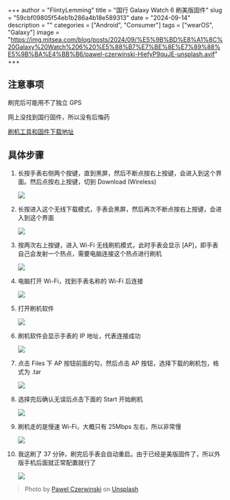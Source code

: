 +++
author = "FlintyLemming"
title = "国行 Galaxy Watch 6 刷美版固件"
slug = "59cbf09805f54eb1b286a4b18e589313"
date = "2024-09-14"
description = ""
categories = ["Android", "Consumer"]
tags = ["wearOS", "Galaxy"]
image = "https://img.mitsea.com/blog/posts/2024/09/%E5%9B%BD%E8%A1%8C%20Galaxy%20Watch%206%20%E5%88%B7%E7%BE%8E%E7%89%88%E5%9B%BA%E4%BB%B6/pawel-czerwinski-HiefyP9quJE-unsplash.avif"
+++

## 注意事项

刷完后可能用不了独立 GPS

网上没找到国行固件，所以没有后悔药

[刷机工具和固件下载地址](https://index.mitsea.com/%E8%BD%AF%E4%BB%B6/%E9%A9%B1%E5%8A%A8%E5%92%8C%E5%85%B6%E4%BB%96%E9%95%9C%E5%83%8F/Android/ROMs/Galaxy%20Watch%206%20(smR930))

## 具体步骤

1. 长按手表右侧两个按键，直到黑屏，然后不断点按右上按键，会进入到这个界面。然后点按右上按键，切到 Download (Wireless)
    
    ![](https://img.mitsea.com/blog/posts/2024/09/%E5%9B%BD%E8%A1%8C%20Galaxy%20Watch%206%20%E5%88%B7%E7%BE%8E%E7%89%88%E5%9B%BA%E4%BB%B6/20240912_194606.avif)
    
2. 长按进入这个无线下载模式，手表会黑屏，然后再次不断点按右上按键，会进入到这个界面
    
    ![](https://img.mitsea.com/blog/posts/2024/09/%E5%9B%BD%E8%A1%8C%20Galaxy%20Watch%206%20%E5%88%B7%E7%BE%8E%E7%89%88%E5%9B%BA%E4%BB%B6/20240912_195211-1.avif)
    
3. 按两次右上按键，进入 Wi-Fi 无线刷机模式，此时手表会显示 [AP]，即手表自己会发射一个热点，需要电脑连接这个热点进行刷机
    
    ![](https://img.mitsea.com/blog/posts/2024/09/%E5%9B%BD%E8%A1%8C%20Galaxy%20Watch%206%20%E5%88%B7%E7%BE%8E%E7%89%88%E5%9B%BA%E4%BB%B6/20240912_195302.avif)
    
4. 电脑打开 Wi-Fi，找到手表名称的 Wi-Fi 后连接
    
    ![](https://img.mitsea.com/blog/posts/2024/09/%E5%9B%BD%E8%A1%8C%20Galaxy%20Watch%206%20%E5%88%B7%E7%BE%8E%E7%89%88%E5%9B%BA%E4%BB%B6/image.avif)
    
5. 打开刷机软件
    
    ![](https://img.mitsea.com/blog/posts/2024/09/%E5%9B%BD%E8%A1%8C%20Galaxy%20Watch%206%20%E5%88%B7%E7%BE%8E%E7%89%88%E5%9B%BA%E4%BB%B6/image%201.avif)
    
6. 刷机软件会显示手表的 IP 地址，代表连接成功
    
    ![](https://img.mitsea.com/blog/posts/2024/09/%E5%9B%BD%E8%A1%8C%20Galaxy%20Watch%206%20%E5%88%B7%E7%BE%8E%E7%89%88%E5%9B%BA%E4%BB%B6/%25E5%25B1%258F%25E5%25B9%2595%25E6%2588%25AA%25E5%259B%25BE_2024-09-12_195520.avif)
    
7. 点击 Files 下 AP 按钮前面的勾，然后点击 AP 按钮，选择下载的刷机包，格式为 .tar
    
    ![](https://img.mitsea.com/blog/posts/2024/09/%E5%9B%BD%E8%A1%8C%20Galaxy%20Watch%206%20%E5%88%B7%E7%BE%8E%E7%89%88%E5%9B%BA%E4%BB%B6/%25E5%25B1%258F%25E5%25B9%2595%25E6%2588%25AA%25E5%259B%25BE_2024-09-12_195640.avif)
    
8. 选择完后确认无误后点击下面的 Start 开始刷机
    
    ![](https://img.mitsea.com/blog/posts/2024/09/%E5%9B%BD%E8%A1%8C%20Galaxy%20Watch%206%20%E5%88%B7%E7%BE%8E%E7%89%88%E5%9B%BA%E4%BB%B6/%25E5%25B1%258F%25E5%25B9%2595%25E6%2588%25AA%25E5%259B%25BE_2024-09-12_195705.avif)
    
9. 刷机走的是慢速 Wi-Fi，大概只有 25Mbps 左右，所以非常慢
    
    ![](https://img.mitsea.com/blog/posts/2024/09/%E5%9B%BD%E8%A1%8C%20Galaxy%20Watch%206%20%E5%88%B7%E7%BE%8E%E7%89%88%E5%9B%BA%E4%BB%B6/%25E5%25B1%258F%25E5%25B9%2595%25E6%2588%25AA%25E5%259B%25BE_2024-09-12_195751.avif)
    
10. 我这刷了 37 分钟，刷完后手表会自动重启。由于已经是美版固件了，所以外版手机后面就正常配置就行了
    
    ![](https://img.mitsea.com/blog/posts/2024/09/%E5%9B%BD%E8%A1%8C%20Galaxy%20Watch%206%20%E5%88%B7%E7%BE%8E%E7%89%88%E5%9B%BA%E4%BB%B6/image%202.avif)

> Photo by [Pawel Czerwinski](https://unsplash.com/@pawel_czerwinski?utm_content=creditCopyText&utm_medium=referral&utm_source=unsplash) on [Unsplash](https://unsplash.com/photos/a-group-of-white-buildings-with-grass-in-the-middle-of-them-HiefyP9quJE?utm_content=creditCopyText&utm_medium=referral&utm_source=unsplash)
  